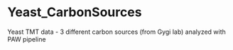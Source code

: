 # Yeast_CarbonSources
Yeast TMT data - 3 different carbon sources (from Gygi lab) analyzed with PAW pipeline
